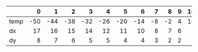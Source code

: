 |      |   0 |   1 |   2 |   3 |   4 |   5 |   6 |   7 |   8 |   9 |  10 |  11 |  12 |  13 |  14 |  15 |  16 |  17 |  18 |  19 |  20 |
|:-----|----:|----:|----:|----:|----:|----:|----:|----:|----:|----:|----:|----:|----:|----:|----:|----:|----:|----:|----:|----:|----:|
| temp | -50 | -44 | -38 | -32 | -26 | -20 | -14 |  -8 |  -2 |   4 |  10 |  16 |  22 |  28 |  34 |  40 |  46 |  52 |  58 |  64 |  70 |
| dx   |  17 |  16 |  15 |  14 |  12 |  11 |  10 |   8 |   7 |   6 |   5 |   3 |   1 |   0 |   0 |  -1 |  -2 |  -4 |  -6 |  -8 |  -9 |
| dy   |   8 |   7 |   6 |   5 |   5 |   4 |   4 |   3 |   2 |   2 |   2 |   1 |   0 |   0 |   0 |   0 |  -1 |  -1 |  -2 |  -2 |  -2 |
